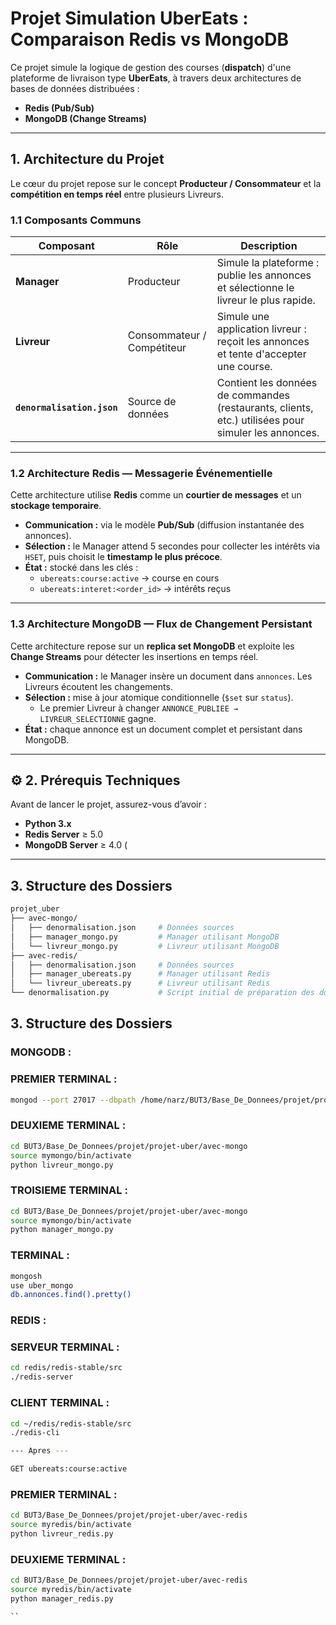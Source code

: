 # Projet Simulation UberEats : Comparaison Redis vs MongoDB

Ce projet simule la logique de gestion des courses (**dispatch**) d'une plateforme de livraison type **UberEats**, à travers deux architectures de bases de données distribuées :  
- **Redis (Pub/Sub)**  
- **MongoDB (Change Streams)**  

---

## 1. Architecture du Projet

Le cœur du projet repose sur le concept **Producteur / Consommateur** et la **compétition en temps réel** entre plusieurs Livreurs.

### 1.1 Composants Communs

| Composant | Rôle | Description |
|------------|------|-------------|
| **Manager** | Producteur | Simule la plateforme : publie les annonces et sélectionne le livreur le plus rapide. |
| **Livreur** | Consommateur / Compétiteur | Simule une application livreur : reçoit les annonces et tente d'accepter une course. |
| **`denormalisation.json`** | Source de données | Contient les données de commandes (restaurants, clients, etc.) utilisées pour simuler les annonces. |

---

### 1.2 Architecture Redis — Messagerie Événementielle

Cette architecture utilise **Redis** comme un **courtier de messages** et un **stockage temporaire**.

- **Communication :** via le modèle **Pub/Sub** (diffusion instantanée des annonces).
- **Sélection :** le Manager attend 5 secondes pour collecter les intérêts via `HSET`, puis choisit le **timestamp le plus précoce**.
- **État :** stocké dans les clés :
  - `ubereats:course:active` → course en cours
  - `ubereats:interet:<order_id>` → intérêts reçus

---

### 1.3 Architecture MongoDB — Flux de Changement Persistant

Cette architecture repose sur un **replica set MongoDB** et exploite les **Change Streams** pour détecter les insertions en temps réel.

- **Communication :** le Manager insère un document dans `annonces`. Les Livreurs écoutent les changements.
- **Sélection :** mise à jour atomique conditionnelle (`$set` sur `status`).
  - Le premier Livreur à changer `ANNONCE_PUBLIEE → LIVREUR_SELECTIONNE` gagne.
- **État :** chaque annonce est un document complet et persistant dans MongoDB.

---

## ⚙️ 2. Prérequis Techniques

Avant de lancer le projet, assurez-vous d’avoir :

- **Python 3.x**
- **Redis Server** ≥ 5.0
- **MongoDB Server** ≥ 4.0 (

---

## 3. Structure des Dossiers
```bash
projet_uber
├── avec-mongo/
│   ├── denormalisation.json     # Données sources
│   ├── manager_mongo.py         # Manager utilisant MongoDB
│   └── livreur_mongo.py         # Livreur utilisant MongoDB
├── avec-redis/
│   ├── denormalisation.json     # Données sources
│   ├── manager_ubereats.py      # Manager utilisant Redis
│   └── livreur_ubereats.py      # Livreur utilisant Redis
└── denormalisation.py           # Script initial de préparation des données
```
## 3. Structure des Dossiers

### MONGODB : 

###  PREMIER TERMINAL : 

```bash
mongod --port 27017 --dbpath /home/narz/BUT3/Base_De_Donnees/projet/projet-uber/avec-mongo/data/db --replSet rs0
```
### DEUXIEME TERMINAL : 
```bash
cd BUT3/Base_De_Donnees/projet/projet-uber/avec-mongo
source mymongo/bin/activate
python livreur_mongo.py
``` 
### TROISIEME TERMINAL : 
```bash 
cd BUT3/Base_De_Donnees/projet/projet-uber/avec-mongo
source mymongo/bin/activate
python manager_mongo.py
``` 
###  TERMINAL : 
```bash
mongosh
use uber_mongo
db.annonces.find().pretty()
``` 

### REDIS :

### SERVEUR TERMINAL : 

```bash
cd redis/redis-stable/src
./redis-server
``` 
### CLIENT TERMINAL : 

```bash
cd ~/redis/redis-stable/src
./redis-cli

--- Apres ---

GET ubereats:course:active
``` 
### PREMIER TERMINAL :

```bash
cd BUT3/Base_De_Donnees/projet/projet-uber/avec-redis
source myredis/bin/activate 
python livreur_redis.py
``` 
### DEUXIEME TERMINAL : 

```bash
cd BUT3/Base_De_Donnees/projet/projet-uber/avec-redis
source myredis/bin/activate 
python manager_redis.py

``

